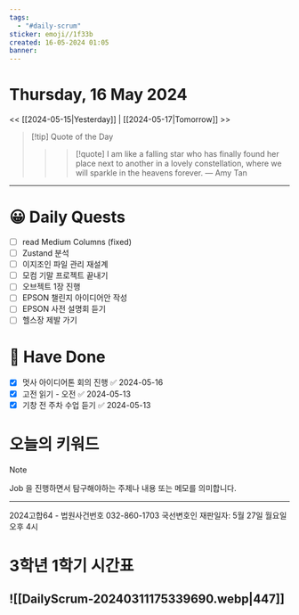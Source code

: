 ```yaml
---
tags:
  - "#daily-scrum"
sticker: emoji//1f33b
created: 16-05-2024 01:05
banner:
---
```

# Thursday, 16 May 2024
<< [[2024-05-15|Yesterday]] | [[2024-05-17|Tomorrow]] >>

> [!tip] Quote of the Day  
> > > [!quote] I am like a falling star who has finally found her place next to another in a lovely constellation, where we will sparkle in the heavens forever.
> — Amy Tan

---

#  😀 Daily Quests
- [ ] read Medium Columns (fixed)
- [ ] Zustand 분석
- [ ] 이지조인 파일 관리 재설계
- [ ] 모컴 기말 프로젝트 끝내기
- [ ] 오브젝트 1장 진행
- [ ] EPSON 챌린지 아이디어안 작성
- [ ] EPSON 사전 설명회 듣기
- [ ] 헬스장 제발 가기

# 🙂 Have Done
- [x] 멋사 아이디어톤 회의 진행 ✅ 2024-05-16
- [x] 고전 읽기 - 오전 ✅ 2024-05-13
- [x] 기창 전 주차 수업 듣기 ✅ 2024-05-13

# 오늘의 키워드

> [!NOTE]
> Job 을 진행하면서 탐구해야하는 주제나 내용 또는 메모를 의미합니다.


---
2024고합64 - 법원사건번호
032-860-1703
국선변호인
재판일자: 5월 27일 월요일 오후 4시
# 3학년 1학기 시간표

![[DailyScrum-20240311175339690.webp|447]]
---

